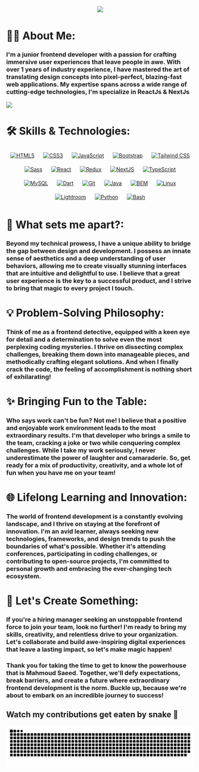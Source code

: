 <h1 align="center" style="margin-top:35">
    <img src="https://readme-typing-svg.herokuapp.com/?font=Righteous&size=35&center=true&vCenter=true&width=500&height=70&duration=3000&lines=Hi+There!+👋;+I'm+Mahmoud+Saeed!+😊;" />
</h1>

# 👨‍💻 About Me:

### I'm a junior frontend developer with a passion for crafting immersive user experiences that leave people in awe. With over 1 years of industry experience, I have mastered the art of translating design concepts into pixel-perfect, blazing-fast web applications. My expertise spans across a wide range of cutting-edge technologies, I'm specialize in ReactJs & NextJs

 <a href="https://www.linkedin.com/in/mahmoud-saeed1" target="_blank">
    <img src="https://img.shields.io/badge/LinkedIn-0077B5?style=for-the-badge&logo=linkedin&logoColor=white" target="_blank" style="margin-bottom:20"/>
  </a>

# 🛠 Skills & Technologies:

<div align="center">  
<a href="https://en.wikipedia.org/wiki/HTML5" target="_blank"><img style="margin: 10px" src="https://profilinator.rishav.dev/skills-assets/html5-original-wordmark.svg" alt="HTML5" height="50" /></a>
<a href="https://www.w3schools.com/css/" target="_blank"><img style="margin: 10px" src="https://profilinator.rishav.dev/skills-assets/css3-original-wordmark.svg" alt="CSS3" height="50" /></a> 
<a href="https://www.javascript.com/" target="_blank"><img style="margin: 10px" src="https://profilinator.rishav.dev/skills-assets/javascript-original.svg" alt="JavaScript" height="50" /></a>
<a href="https://getbootstrap.com/docs/3.4/javascript/" target="_blank"><img style="margin: 10px" src="https://profilinator.rishav.dev/skills-assets/bootstrap-plain.svg" alt="Bootstrap" height="50" /></a>
<a href="https://www.tailwindcss.com/" target="_blank"><img style="margin: 10px" src="https://profilinator.rishav.dev/skills-assets/tailwindcss.svg" alt="Tailwind CSS" height="50" /></a>
<a href="https://sass-lang.com/" target="_blank"><img style="margin: 10px" src="https://profilinator.rishav.dev/skills-assets/sass-original.svg" alt="Sass" height="50" /></a>      
<a href="https://reactjs.org/" target="_blank"><img style="margin: 10px" src="https://profilinator.rishav.dev/skills-assets/react-original-wordmark.svg" alt="React" height="50" /></a>
<a href="https://redux.js.org/" target="_blank"><img style="margin: 10px" src="https://profilinator.rishav.dev/skills-assets/redux-original.svg" alt="Redux" height="50" /></a>   
<a href="https://nextjs.org/" target="_blank"><img style="margin: 10px" src="https://profilinator.rishav.dev/skills-assets/nextjs.png" alt="NextJS" height="50" /></a>     
<a href="https://www.typescriptlang.org/" target="_blank"><img style="margin: 10px" src="https://profilinator.rishav.dev/skills-assets/typescript-original.svg" alt="TypeScript" height="50" /></a>  
<a href="https://www.mysql.com/" target="_blank"><img style="margin: 10px" src="https://profilinator.rishav.dev/skills-assets/mysql-original-wordmark.svg" alt="MySQL" height="50" /></a>  
<a href="https://dart.dev/" target="_blank"><img style="margin: 10px" src="https://profilinator.rishav.dev/skills-assets/dartlang-icon.svg" alt="Dart" height="50" /></a>  
<a href="https://github.com/" target="_blank"><img style="margin: 10px" src="https://profilinator.rishav.dev/skills-assets/git-scm-icon.svg" alt="Git" height="50" /></a>  
<a href="https://www.java.com/" target="_blank"><img style="margin: 10px" src="https://profilinator.rishav.dev/skills-assets/java-original-wordmark.svg" alt="Java" height="50" /></a>  
<a href="http://getbem.com/" target="_blank"><img style="margin: 10px" src="https://profilinator.rishav.dev/skills-assets/bem.svg" alt="BEM" height="50" /></a>      
<a href="https://www.linux.org/" target="_blank"><img style="margin: 10px" src="https://profilinator.rishav.dev/skills-assets/linux-original.svg" alt="Linux" height="50" /></a>  
<a href="https://www.adobe.com/products/photoshop-lightroom.html" target="_blank"><img style="margin: 10px" src="https://profilinator.rishav.dev/skills-assets/lightroom.png" alt="Lightroom" height="50" /></a>  
<a href="https://www.python.org/" target="_blank"><img style="margin: 10px" src="https://profilinator.rishav.dev/skills-assets/python-original.svg" alt="Python" height="50" /></a>  
<a href="https://www.gnu.org/software/bash/" target="_blank"><img style="margin: 10px" src="https://profilinator.rishav.dev/skills-assets/gnu_bash-icon.svg" alt="Bash" height="50" /></a>
</div>

# 🚀 What sets me apart?:

### Beyond my technical prowess, I have a unique ability to bridge the gap between design and development. I possess an innate sense of aesthetics and a deep understanding of user behaviors, allowing me to create visually stunning interfaces that are intuitive and delightful to use. I believe that a great user experience is the key to a successful product, and I strive to bring that magic to every project I touch.

# 💡 Problem-Solving Philosophy:

### Think of me as a frontend detective, equipped with a keen eye for detail and a determination to solve even the most perplexing coding mysteries. I thrive on dissecting complex challenges, breaking them down into manageable pieces, and methodically crafting elegant solutions. And when I finally crack the code, the feeling of accomplishment is nothing short of exhilarating!

# ✨ Bringing Fun to the Table:

### Who says work can't be fun? Not me! I believe that a positive and enjoyable work environment leads to the most extraordinary results. I'm that developer who brings a smile to the team, cracking a joke or two while conquering complex challenges. While I take my work seriously, I never underestimate the power of laughter and camaraderie. So, get ready for a mix of productivity, creativity, and a whole lot of fun when you have me on your team!

# 🌐 Lifelong Learning and Innovation:

### The world of frontend development is a constantly evolving landscape, and I thrive on staying at the forefront of innovation. I'm an avid learner, always seeking new technologies, frameworks, and design trends to push the boundaries of what's possible. Whether it's attending conferences, participating in coding challenges, or contributing to open-source projects, I'm committed to personal growth and embracing the ever-changing tech ecosystem.

# 🤝 Let's Create Something:

### If you're a hiring manager seeking an unstoppable frontend force to join your team, look no further! I'm ready to bring my skills, creativity, and relentless drive to your organization. Let's collaborate and build awe-inspiring digital experiences that leave a lasting impact, so let's make magic happen!

### Thank you for taking the time to get to know the powerhouse that is Mahmoud Saeed. Together, we'll defy expectations, break barriers, and create a future where extraordinary frontend development is the norm. Buckle up, because we're about to embark on an incredible journey to success!

## Watch my contributions get eaten by snake 🐍

<picture>
  <source
    media="(prefers-color-scheme: dark)"
    srcset="https://raw.githubusercontent.com/platane/snk/output/github-contribution-grid-snake-dark.svg"
  />
  <source
    media="(prefers-color-scheme: dark)"
    srcset="https://raw.githubusercontent.com/platane/snk/output/github-contribution-grid-snake.svg"
  />
  <img
    alt="github contribution grid snake animation"
    src="https://raw.githubusercontent.com/platane/snk/output/github-contribution-grid-snake.svg"
  />
</picture>
